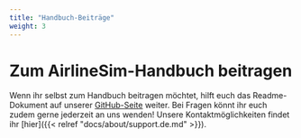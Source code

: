 ```yaml
---
title: "Handbuch-Beiträge"
weight: 3
---
```


# Zum AirlineSim-Handbuch beitragen

Wenn ihr selbst zum Handbuch beitragen möchtet, hilft euch das Readme-Dokument auf unserer [GitHub-Seite](https://github.com/simulogics/airlinesim-docs) weiter. Bei Fragen könnt ihr euch zudem gerne jederzeit an uns wenden! Unsere Kontaktmöglichkeiten findet ihr [hier]({{< relref "docs/about/support.de.md" >}}).

